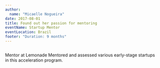 ```yaml
---
author:
  name: "Micaelle Nogueira"
date: 2017-08-01
title: Found out her passion for mentoring
eventName: Startup Mentor
eventLocation: Brazil
footer: "Duration: 9 months"
---
```


## 
Mentor at Lemonade
Mentored and assessed various early-stage startups in this acceleration program.